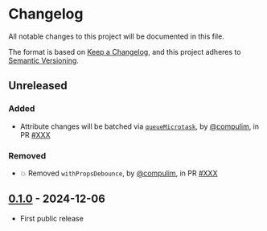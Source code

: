 # Changelog

All notable changes to this project will be documented in this file.

The format is based on [Keep a Changelog](https://keepachangelog.com/en/1.0.0/),
and this project adheres to [Semantic Versioning](https://semver.org/spec/v2.0.0.html).

## Unreleased

### Added

- Attribute changes will be batched via [`queueMicrotask`](https://developer.mozilla.org/en-US/docs/Web/API/Window/queueMicrotask), by [@compulim](https://github.com/compulim), in PR [#XXX](https://github.com/compulim/react-define-as-custom-element/pull/XXX)

### Removed

- 💥 Removed `withPropsDebounce`, by [@compulim](https://github.com/compulim), in PR [#XXX](https://github.com/compulim/react-define-as-custom-element/pull/XXX)

## [0.1.0] - 2024-12-06

- First public release

[0.1.0]: https://github.com/compulim/react-define-as-custom-element/releases/tag/v0.1.0
